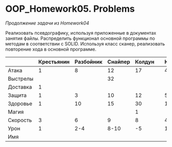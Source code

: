 # OOP_Homework05. Problems

*Продолжение задачи из Homework04*

Реализовать псевдографику, используя приложенные в документах занятия файлы. Распределить функционал основной программы по методам в соответствии с SOLID. Используя класс сканер, реализовать повторение хода в основной программе.


|          | Крестьянин | Разбойник | Снайпер | Колдун |   | Копейщик | Арбалетчик | Монах |
|----------|------------|-----------|---------|--------|---|----------|------------|-------|
| Атака    | 1          | 8         | 12      | 17     |   | 4        | 6          | 12    |
| Выстрелы |            |           | 32      |        |   |          | 16         |       |
| Доставка | 1          |           |         |        |   |          |            |       |
| Защита   | 1          | 3         | 10      | 12     |   | 5        | 3          | 7     |
| Здоровье | 1          | 10        | 15      | 30     |   | 10       | 10         | 30    |
| Магия    |            |           |         | 1      |   |          |            | 1     |
| Скорость | 3          | 6         | 9       | 8      |   | 4        | 6          | 5     |
| Урон     | 1          | 2-4       | 8-10    | -5     |   | 1-3      | 2-3        | -4    |
| Имя      |            |           |         |        |   |          |            |       |